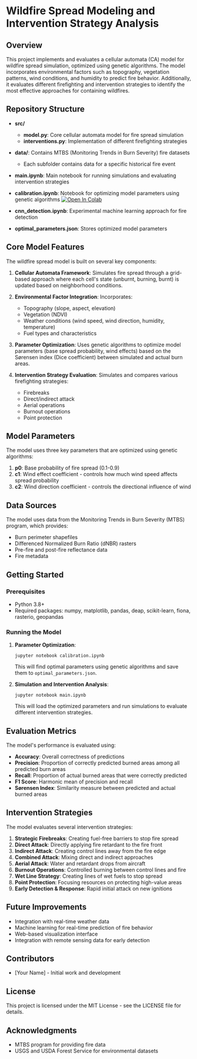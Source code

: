 # Wildfire Spread Modeling and Intervention Strategy Analysis

## Overview

This project implements and evaluates a cellular automata (CA) model for wildfire spread simulation, optimized using genetic algorithms. The model incorporates environmental factors such as topography, vegetation patterns, wind conditions, and humidity to predict fire behavior. Additionally, it evaluates different firefighting and intervention strategies to identify the most effective approaches for containing wildfires.

## Repository Structure

- **src/**
  - **model.py**: Core cellular automata model for fire spread simulation
  - **interventions.py**: Implementation of different firefighting strategies
- **data/**: Contains MTBS (Monitoring Trends in Burn Severity) fire datasets
  - Each subfolder contains data for a specific historical fire event
- **main.ipynb**: Main notebook for running simulations and evaluating intervention strategies
- **calibration.ipynb**: Notebook for optimizing model parameters using genetic algorithms [![Open In Colab](https://colab.research.google.com/assets/colab-badge.svg)]([https://colab.research.google.com/github/USERNAME/REPOSITORY/blob/BRANCH/PATH/TO/NOTEBOOK.ipynb](https://github.com/Coeze/MX4553_Modelling_Theory_Project/blob/main/calibration.ipynb))

- **cnn_detection.ipynb**: Experimental machine learning approach for fire detection
- **optimal_parameters.json**: Stores optimized model parameters

## Core Model Features

The wildfire spread model is built on several key components:

1. **Cellular Automata Framework**: Simulates fire spread through a grid-based approach where each cell's state (unburnt, burning, burnt) is updated based on neighborhood conditions.

2. **Environmental Factor Integration**: Incorporates:
   - Topography (slope, aspect, elevation)
   - Vegetation (NDVI)
   - Weather conditions (wind speed, wind direction, humidity, temperature)
   - Fuel types and characteristics

3. **Parameter Optimization**: Uses genetic algorithms to optimize model parameters (base spread probability, wind effects) based on the Sørensen index (Dice coefficient) between simulated and actual burn areas.

4. **Intervention Strategy Evaluation**: Simulates and compares various firefighting strategies:
   - Firebreaks
   - Direct/indirect attack
   - Aerial operations
   - Burnout operations
   - Point protection

## Model Parameters

The model uses three key parameters that are optimized using genetic algorithms:

1. **p0**: Base probability of fire spread (0.1-0.9)
2. **c1**: Wind effect coefficient - controls how much wind speed affects spread probability
3. **c2**: Wind direction coefficient - controls the directional influence of wind

## Data Sources

The model uses data from the Monitoring Trends in Burn Severity (MTBS) program, which provides:
- Burn perimeter shapefiles
- Differenced Normalized Burn Ratio (dNBR) rasters
- Pre-fire and post-fire reflectance data
- Fire metadata

## Getting Started

### Prerequisites

- Python 3.8+
- Required packages: numpy, matplotlib, pandas, deap, scikit-learn, fiona, rasterio, geopandas

### Running the Model

1. **Parameter Optimization**:
   ```
   jupyter notebook calibration.ipynb
   ```
   This will find optimal parameters using genetic algorithms and save them to `optimal_parameters.json`.

2. **Simulation and Intervention Analysis**:
   ```
   jupyter notebook main.ipynb
   ```
   This will load the optimized parameters and run simulations to evaluate different intervention strategies.

## Evaluation Metrics

The model's performance is evaluated using:
- **Accuracy**: Overall correctness of predictions
- **Precision**: Proportion of correctly predicted burned areas among all predicted burn areas
- **Recall**: Proportion of actual burned areas that were correctly predicted
- **F1 Score**: Harmonic mean of precision and recall
- **Sørensen Index**: Similarity measure between predicted and actual burned areas

## Intervention Strategies

The model evaluates several intervention strategies:

1. **Strategic Firebreaks**: Creating fuel-free barriers to stop fire spread
2. **Direct Attack**: Directly applying fire retardant to the fire front
3. **Indirect Attack**: Creating control lines away from the fire edge
4. **Combined Attack**: Mixing direct and indirect approaches
5. **Aerial Attack**: Water and retardant drops from aircraft
6. **Burnout Operations**: Controlled burning between control lines and fire
7. **Wet Line Strategy**: Creating lines of wet fuels to stop spread
8. **Point Protection**: Focusing resources on protecting high-value areas
9. **Early Detection & Response**: Rapid initial attack on new ignitions

## Future Improvements

- Integration with real-time weather data
- Machine learning for real-time prediction of fire behavior
- Web-based visualization interface
- Integration with remote sensing data for early detection

## Contributors

- [Your Name] - Initial work and development

## License

This project is licensed under the MIT License - see the LICENSE file for details.

## Acknowledgments

- MTBS program for providing fire data
- USGS and USDA Forest Service for environmental datasets
